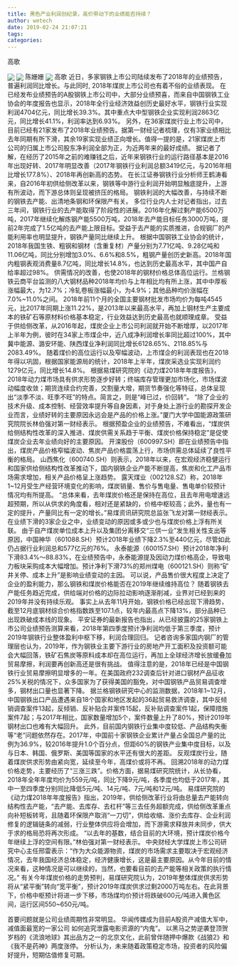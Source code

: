 ```yaml
---
title: 黑色产业利润创纪录，高价带动下的业绩能否持续？
author: wetech
date: 2019-02-24 21:07:21
tags: 
categories: 
---
```

高歌
<!-- more -->
<img align="center" border="0" src="https://imgcdn.yicai.com/uppics/images/2019/02/34df51b34df0f9d4d80d1ba366f04b4a.jpg" />
<img align="center" border="0" src="https://imgcdn.yicai.com/uppics/images/2019/02/05f8be58caeb7fcfd7e1f0ffc4599f31.jpg" />
陈姗姗
<img align="center" border="0" src="https://imgcdn.yicai.com/uppics/images/2019/02/5bafe4a8c574a1636051fc156249edf8.jpg" />
高歌
近日，多家钢铁上市公司陆续发布了2018年的业绩预告，普遍利润同比增长。与此同时, 2018年煤炭上市公司也有着不俗的业绩表现。
在已经发布业绩预告的A股钢铁上市公司中，大部分业绩预喜，而来自中国钢铁工业协会的年度报告也显示，2018年全行业经济效益创历史最好水平，钢铁行业实现利润4704亿元，同比增长39.3%。其中重点大中型钢铁企业实现利润2863亿元，同比增长41.1%，利润率达到6.93%。
另外，在36家煤炭行业上市公司中，目前已经有21家发布了2018年业绩预告。据第一财经记者梳理，仅有3家业绩相比去年同期有所下滑，其余19家实现业绩正向增长。值得一提的是，21家煤炭上市公司的归属上市公司股东净利润全部为正，为近两年来的最好成绩。
据记者了解，在经历了2015年之前的难赚钱之后，近年来钢铁行业的运行路径基本是2016年出现好转、2017年明显改善（2017年钢铁行业利润总额3419亿元，与2016年相比增长177.8%）、2018年再创新高的态势。
在长江证券钢铁行业分析师王鹤涛看来，自2016年初供给侧改革以来，钢铁等中游行业利润开始明显触底提升，上游有所波动，而下游总体则呈现被挤压的格局。
钢铁利润的大幅改善，与持续不断的钢铁去产能、出清地条钢和环保限产有关。
多位行业内人士对记者指出，过去三年间，钢铁行业的去产能取得了阶段性的进展。2016年化解过剩产能6500万吨，2017年继续化解炼钢产能5500万吨，2018年去产能目标任务3000万吨，提前2年完成了1.5亿吨的去产能上限目标。受益于去产能的实质推进，合规钢厂的产能利用率也明显提升，钢铁产量同比继续上升。
根据中国钢铁工业协会的统计，2018年我国生铁、粗钢和钢材（含重复材）产量分别为7.71亿吨、9.28亿吨和11.06亿吨，同比分别增加3.0%、6.6%和8.5%，粗钢产量创历史新高。2018年国内粗钢表观消费量8.7亿吨，同比增长14.8%，也达到历史最高水平，其中国产自给率超过98%。
供需情况的改善，也使2018年的钢材价格总体高位运行。兰格钢铁云商平台监测的八大钢材品种2018年均价与上年相比均有所上涨，其中中厚板涨幅最大，为12.7%；冷轧卷板涨幅最小，为4.9%；其他品种均价涨幅在7.0%~11.0%之间。
2018年前11个月的全国主要钢材批发市场均价为每吨4545元，比2017年同期上涨11.22%，是2013年以来最高水平，再加上钢材生产主要成本的铁矿石等原材料价格基本稳定，行业效益达到历史最高也就顺理成章。
受益于供给侧改革，从2016年起，煤炭企业上市公司利润就开始不断增厚，以2017年上半年为例，彼时在34家上市煤企中，近八成净利润增长率同比超过100%，其中冀中能源、潞安环能、陕西煤业净利润同比增长6128.65%、2118.85%与2083.49%。
随着煤价的高位运行以及窄幅波动，上市煤企的利润表现也在2018年得以巩固，根据国家能源局的统计，2018年上半年，煤炭采选业实现利润约1279亿元，同比增长14.8%。
根据易煤研究院的《动力煤2018年年度报告》，2018年动力煤市场具有供求形势逐步好转；终端库存管理更加市场化，市场煤波动幅度收敛；期货连续合约完善，交割量大增，期货节奏强化等特征，总体呈现出“淡季不淡、旺季不旺”的特点。简言之，则是“峰已过，价回转”。
“除了企业的技术升级、成本控制、经营效率提升等自身因素，对于身处上游行业的勘探开发企业而言，业绩好转的主要原因永远会是产品的价格上涨。”厦门大学中国能源政策研究院院长林伯强对第一财经表示。
根据预盈企业的业绩预告，不难看出，“煤炭供给侧结构性改革的深入推进、煤炭供需关系趋于平衡、煤炭价格保持稳定”是促使煤炭企业去年业绩向好的主要原因。
开滦股份（600997.SH）即在业绩预告中指出，煤炭产品价格窄幅波动、焦炭产品价格震荡上行，市场供需总体延续了良性平衡的格局。
山西焦化（600740.SH）则表示，2018年以来，在宏观经济稳健运行和国家供给侧结构性改革推动下，国内钢铁企业产能不断提高，焦炭和化工产品市场需求增加，相关产品价格呈上涨趋势。
露天煤业（002128.SZ）称，2018年1~12月受生产经营环境变化的影响，煤炭销量、售价与售电量、售电单价较预计情况均有所提高。
“总体来看，去年煤炭价格还是保持在高位，且去年用电增速远超预期，所以从供求的角度看，相对还是紧缺的，价格中枢较高；此外，量也有一定的提升，产量同比有一定的增长。”易煤资讯研究院总监张飞龙对第一财经表示。
在业绩下滑的3家企业之中，业绩变动的原因或多或少也与煤炭价格上浮有所关联。
由于自产煤炭单位成本上升以及集团分离移交“三供一业”发生相关性支出等原因，中国神华（601088.SH）预计2018年业绩下降2.3%至440亿元，尽管如此仍占据行业利润总和577亿元的76%。
永泰能源（600157.SH）预计2018年净利下滑83.4%～88.83%，在业绩预告中，永泰能源提及因动力煤价格高企，导致电力板块采购成本大幅增加。预计净利下滑73%的郑州煤电（600121.SH）则称“矿井关停、成本上升”是影响业绩变动的主因。
可以说，产品售价很大程度上决定了企业的盈利能力，那么钢铁和煤炭价格能否在2019年继续维持高位？
随着钢铁去产能任务趋近完成，供给端对价格的边际拉动影响逐渐削减，业界对已经到来的2019年并没有持续乐观。
事实上从去年11月开始，钢铁价格已经出现下滑趋势，截至12月底钢材综合价格指数跌至107.1点，较年内最高点下降13%，部分品种已出现跌破成本线的现象。
平安证券的最新报告也指出，从已经披露的25家钢铁上市公司业绩预告测算来看，2018年第四季度预计净利润均低于第三季度，预计2019年钢铁行业整体盈利中枢下移，利润合理回归。
记者咨询多家国内钢厂的管理层也认为，2019年，作为钢铁业主要下游行业的房地产开工面积及投资额可能会大幅回落，铁矿石焦炭等原料成本却在高位运行，再加上全球经济增长放缓叠加贸易摩擦，利润要再创新高还是很有挑战。
值得注意的是，2018年已经是中国钢铁行业贸易摩擦明显增多的一年。在美国政府232调查后针对进口钢材产品征收25%关税的情况下，众多国家为了获得美国的豁免，对中国钢铁产品贸易调查增多，钢材出口量也显著下降。
据兰格钢铁研究中心的监测数据，2018年1~12月，中国钢铁出口产品遭遇来自18个国家和地区发起的36起贸易救济调查，其中反倾销调查案件13起，反倾销、反补贴合并案件15起，反补贴调查案件1起，保障措施案件7起；与2017年相比，国家数量增加5个，案件数量上升了80%，预计2019年钢材出口也难有大幅回升。
此外，目前国内钢铁行业集中度较低、产品结构失衡等“老”问题依然存在。2017年，中国前十家钢铁企业累计产量占全国总产量的比例为36.9%，较2016年提升1.0个百分点，但距60%的钢铁产业集中度目标，以及与日本、韩国、俄罗斯、美国等国家的水平还有很大的差距。
反观煤炭行业，随着煤炭供求形势由紧向宽，延续至今年，高煤价或将不再。
回溯2018年的动力煤价格走势，主要经历了“三涨三跌”。价格方面，据易煤研究院统计，从长协看，2018年全年年度均价为559元/吨，同比下降9元/吨，各季度也均低于2017年，其中一至四季度分别同比降低5元/吨、14元/吨、7元/吨和12元/吨。
易煤研究院的《动力煤2018年年度报告》指出，2019年，供给侧改革行业将由总量去产能转向结构性去产能，“去产能、去库存、去杠杆”等三去任务超额完成，供给侧改革重点向补短板转弯，且随着环保限产取消“一刀切”，供给收缩、涨价去库存、企业利润修复的逻辑链条的减弱，行业整体供应将会增加，而下游需求释放并未同步，供大于求的格局恐将再次形成。
“以去年的基数，结合目前的大环境，预计煤炭价格今年继续上浮的空间有限。”林伯强对第一财经表示。
中央财经大学煤炭上市公司研究中心主任邢雷表示：“作为大众能源物资，煤炭的市场需求主要取决于宏观经济情况，去年我国经济总体稳定，经济健康增长，这是最主要原因。从今年目前的情况来看，这种情况是可以继续的，当然，也要看目前的去产能等相关政策的执行情况。”
有关今年煤炭价格的走势预判，易煤研究院认为，2019年整体煤炭供求形势将从“紧平衡”转向“宽平衡”，预计2019年煤炭供求过剩2000万吨左右。在此背景下，价格中枢预计将进一步下移，市场煤均价预计将跌破600元/吨进入黄色区间，运行区间550~650元/吨。
 
 
首要问题就是公司业绩周期性非常明显。
华闻传媒成为目前A股资产减值大军中，减值面最宽的一家公司
如何追究泄露电影资源的“内鬼”。
以黑马之势逆袭登顶贺岁档的《流浪地球》其出品方之一的北京文化，此前曾伴随押中爆款《战狼2》和《我不是药神》两度涨停。
分析认为，未来随着政策稳定市场，投资者的风险偏好提升，短期估值修复可期。
